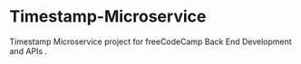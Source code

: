 # Timestamp-Microservice
Timestamp Microservice project for freeCodeCamp Back End Development and APIs .
